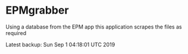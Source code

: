 # EPMgrabber
Using a database from the EPM app this application scrapes the files as required


Latest backup: Sun Sep 1 04:18:01 UTC 2019
